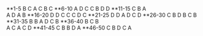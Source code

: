 
**1-5
B
C
A
C
B       C
**6-10
A
D       C
C       B
D
D
**11-15
C       B
A   
A       D
A
B
**16-20
D
D       C
C
C       D
C
**21-25
D
D
A       D
C
D
**26-30
C
B
D
B
C       B
**31-35
B
B
A
D
C       B
**36-40
B       C
B   
A       C
A       C
D
**41-45
C
B
B
D
A
**46-50
C
B
D
C
A